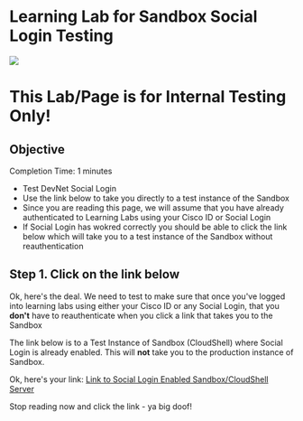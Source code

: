 # Learning Lab for Sandbox Social Login Testing
<img src="/posts/files/SandboxSocialLoginTest/assets/images/SB.png">

# This Lab/Page is for Internal Testing Only! #
 
## Objective ##

Completion Time: 1 minutes

* Test DevNet Social Login
* Use the link below to take you directly to a test instance of the Sandbox
* Since you are reading this page, we will assume that you have already authenticated to Learning Labs using your Cisco ID or Social Login
* If Social Login has wokred correctly you should be able to click the link below which will take you to a test instance of the Sandbox without reauthentication


## Step 1. Click on the link below

Ok, here's the deal.  We need to test to make sure that once you've logged into learning labs using either your Cisco ID or any Social Login, that you **don't** have to reauthenticate when you click a link that takes you to the Sandbox

The link below is to a Test Instance of Sandbox (CloudShell) where Social Login is already enabled. This will **not** take you to the production instance of Sandbox.



Ok, here's your link: [Link to Social Login Enabled Sandbox/CloudShell Server](https://devnetsandboxtest.cisco.com)

Stop reading now and click the link - ya big doof!


